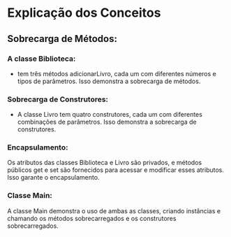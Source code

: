 # Explicação dos Conceitos
## Sobrecarga de Métodos: 
### A classe Biblioteca:
- tem três métodos adicionarLivro, cada um com diferentes números e tipos de parâmetros. Isso demonstra a sobrecarga de métodos.
### Sobrecarga de Construtores: 
- A classe Livro tem quatro construtores, cada um com diferentes combinações de parâmetros. Isso demonstra a sobrecarga de construtores.
### Encapsulamento: 
Os atributos das classes Biblioteca e Livro são privados, e métodos públicos get e set são fornecidos para acessar e modificar esses atributos. Isso garante o encapsulamento.
### Classe Main: 
A classe Main demonstra o uso de ambas as classes, criando instâncias e chamando os métodos sobrecarregados e os construtores sobrecarregados.
